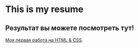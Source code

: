 # This is my resume

## Результат вы можете посмотреть тут!


[Моя первая работа на HTML & CSS]([https://70eventy.github.io/resume/").
